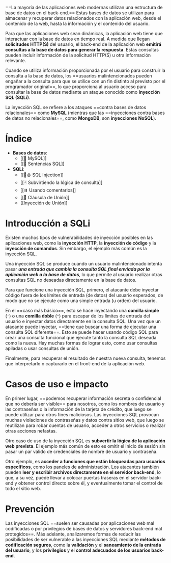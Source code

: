==La mayoría de las aplicaciones web modernas utilizan una estructura de base de datos en el back-end.== Estas bases de datos se utilizan para almacenar y recuperar datos relacionados con la aplicación web, desde el contenido de la web, hasta la información y el contenido del usuario. 

Para que las aplicaciones web sean dinámicas, la aplicación web tiene que interactuar con la base de datos en tiempo real. A medida que llegan **solicitudes HTTP(S)** del usuario, el back-end de la aplicación web **emitirá consultas a la base de datos para generar la respuesta**. Estas consultas pueden incluir información de la solicitud HTTP(S) u otra información relevante.

Cuando se utiliza información proporcionada por el usuario para construir la consulta a la base de datos, los ==usuarios malintencionados pueden engañar a la consulta para que se utilice con un fin distinto al previsto por el programador original==, lo que proporciona al usuario acceso para consultar la base de datos mediante un ataque conocido como **inyección SQL (SQLi)**. 

La inyección SQL se refiere a los ataques ==contra bases de datos relacionales== como **MySQL** (mientras que las ==inyecciones contra bases de datos no relacionales==, como **MongoDB**, son **inyecciones NoSQL**). 


# Índice
- **Bases de datos**:
	* [[🐬 MySQL]]
	* [[💬 Sentencias SQL]]
- **SQLi**:
	- [[💉🩸 SQL Injection]]
	- [[🃏 Subvirtiendo la lógica de consulta]]
	- [[⏸️ Usando comentarios]]
	- [[🧲 Cláusula de Unión]]
	- [[Inyección de Unión]]


# Introducción a SQLi
Existen muchos tipos de vulnerabilidades de inyección posibles en las aplicaciones web, como la **inyección HTTP**, la **inyección de código** y la **inyección de comandos**. Sin embargo, el ejemplo más común es la inyección SQL. 

Una inyección SQL se produce cuando un usuario malintencionado intenta pasar ***una entrada que cambia la consulta SQL final enviada por la aplicación web a la base de datos***, lo que permite al usuario realizar otras consultas SQL no deseadas directamente en la base de datos.

Para que funcione una inyección SQL, primero, el atacante debe inyectar código fuera de los límites de entrada (de datos) del usuario esperados, de modo que no se ejecute como una simple entrada (u orden) del usuario. 

En el ==caso más básico==, esto se hace inyectando una **comilla simple** (`'`) o una **comilla doble** (`"`) para escapar de los límites de entrada del usuario e inyectar datos directamente en la consulta SQL. Una vez que un atacante puede inyectar, ==tiene que buscar una forma de ejecutar una consulta SQL diferente==. Esto se puede hacer usando código SQL para crear una consulta funcional que ejecute tanto la consulta SQL deseada como la nueva. Hay muchas formas de lograr esto, como usar consultas apiladas o usar consultas de unión. 

Finalmente, para recuperar el resultado de nuestra nueva consulta, tenemos que interpretarlo o capturarlo en el front-end de la aplicación web.


# Casos de uso e impacto
En primer lugar, ==podemos recuperar información secreta o confidencial que no debería ser visible== para nosotros, como los nombres de usuario y las contraseñas o la información de la tarjeta de crédito, que luego se puede utilizar para otros fines maliciosos. Las inyecciones SQL provocan muchas violaciones de contraseñas y datos contra sitios web, que luego se reutilizan para robar cuentas de usuario, acceder a otros servicios o realizar otras acciones nefastas. 

Otro caso de uso de la inyección SQL es **subvertir la lógica de la aplicación web prevista**. El ejemplo más común de esto es omitir el inicio de sesión sin pasar un par válido de credenciales de nombre de usuario y contraseña. 

Otro ejemplo, es **acceder a funciones que están bloqueadas para usuarios específicos**, como los paneles de administración. Los atacantes también pueden **leer y escribir archivos directamente en el servidor back-end**, lo que, a su vez, puede llevar a colocar puertas traseras en el servidor back-end y obtener control directo sobre él, y eventualmente tomar el control de todo el sitio web.


# Prevención 
Las inyecciones SQL ==suelen ser causadas por aplicaciones web mal codificadas o por privilegios de bases de datos y servidores back-end mal protegidos==. Más adelante, analizaremos formas de reducir las posibilidades de ser vulnerable a las inyecciones SQL mediante **métodos de codificación seguros**, como la **validación** y el **saneamiento de la entrada del usuario**, y los **privilegios** y el **control adecuados de los usuarios back-end**.